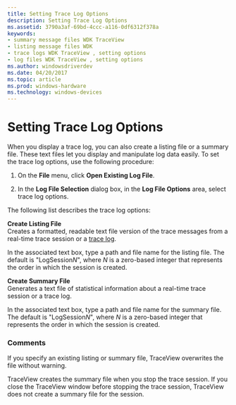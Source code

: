 ```yaml
---
title: Setting Trace Log Options
description: Setting Trace Log Options
ms.assetid: 3790a3af-69bd-4ccc-a116-0df6312f378a
keywords:
- summary message files WDK TraceView
- listing message files WDK
- trace logs WDK TraceView , setting options
- log files WDK TraceView , setting options
ms.author: windowsdriverdev
ms.date: 04/20/2017
ms.topic: article
ms.prod: windows-hardware
ms.technology: windows-devices
---
```


# Setting Trace Log Options


When you display a trace log, you can also create a listing file or a summary file. These text files let you display and manipulate log data easily. To set the trace log options, use the following procedure:

1.  On the **File** menu, click **Open Existing Log File**.

2.  In the **Log File Selection** dialog box, in the **Log File Options** area, select trace log options.

The following list describes the trace log options:

<span id="Create_Listing_File"></span><span id="create_listing_file"></span><span id="CREATE_LISTING_FILE"></span>**Create Listing File**  
Creates a formatted, readable text file version of the trace messages from a real-time trace session or a [trace log](trace-log.md).

In the associated text box, type a path and file name for the listing file. The default is "LogSession*N*", where *N* is a zero-based integer that represents the order in which the session is created.

<span id="Create_Summary_File"></span><span id="create_summary_file"></span><span id="CREATE_SUMMARY_FILE"></span>**Create Summary File**  
Generates a text file of statistical information about a real-time trace session or a trace log.

In the associated text box, type a path and file name for the summary file. The default is "LogSession*N*", where *N* is a zero-based integer that represents the order in which the session is created.

### <span id="comments"></span><span id="COMMENTS"></span>Comments

If you specify an existing listing or summary file, TraceView overwrites the file without warning.

TraceView creates the summary file when you stop the trace session. If you close the TraceView window before stopping the trace session, TraceView does not create a summary file for the session.

 

 





